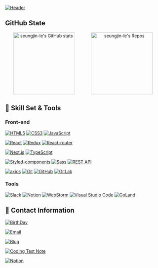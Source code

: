 [![Header](https://capsule-render.vercel.app/api?type=Waving&color=575763&height=250&section=header&text=SeungJin%20Lee&fontSize=60&fontColor=ffffff)](https://github.com/seungjin-le)


## GitHub State

<p align="center">
  <img src="https://github-readme-stats.vercel.app/api?username=seungjin-le&show_icons=true&theme=dark&include_all_commits=true&count_private=true" alt="seungjin-le's GitHub stats" height="200" style="padding-right: 3rem"/>
  <img src="https://github-readme-stats.vercel.app/api/top-langs/?username=seungjin-le&langs_count=10&layout=compact&theme=dark" alt="seungjin-le's Repos" height="200" />
</p>


<!-- State 테마 수정 https://github.com/anuraghazra/github-readme-stats/blob/master/themes/README.md -->

## :wrench: Skill Set & Tools

### Front-end

[![HTML5](https://img.shields.io/badge/HTML5-%23E34F26.svg?style=for-the-badge&logo=html5&logoColor=white)](https://developer.mozilla.org/en-US/docs/Web/Guide/HTML/HTML5) [![CSS3](https://img.shields.io/badge/CSS3-%231572B6.svg?style=for-the-badge&logo=css3&logoColor=white)](https://developer.mozilla.org/en-US/docs/Web/CSS)  [![JavaScript](https://img.shields.io/badge/JavaScript-%23323330.svg?style=for-the-badge&logo=javascript&logoColor=%23F7DF1E)](https://developer.mozilla.org/en-US/docs/Web/JavaScript)  

[![React](https://img.shields.io/badge/React-%2320232a.svg?style=for-the-badge&logo=react&logoColor=%2361DAFB)](https://reactjs.org/)  [![Redux](https://img.shields.io/badge/Redux-%23593d88.svg?style=for-the-badge&logo=redux&logoColor=white)](https://redux.js.org/) [![React-router](https://img.shields.io/badge/React_Router-CA4245?style=for-the-badge&logo=react-router&logoColor=white)](https://reactrouter.com/)

[![Next.js](https://img.shields.io/badge/Next.js-000000?style=for-the-badge&logo=next.js&logoColor=white)](https://nextjs.org/) [![TypeScript](https://img.shields.io/badge/TypeScript-%23007ACC.svg?style=for-the-badge&logo=typescript&logoColor=white)](https://www.typescriptlang.org/)

[![Styled-components](https://img.shields.io/badge/styled--components-DB7093?style=for-the-badge&logo=styled-components&logoColor=white)](https://styled-components.com/)  [![Sass](https://img.shields.io/badge/Sass-%23CC6699.svg?style=for-the-badge&logo=sass&logoColor=white)](https://sass-lang.com/) [![REST API](https://img.shields.io/badge/REST-02569B?style=for-the-badge&logo=rest&logoColor=white)](https://restfulapi.net/) 

[![axios](https://img.shields.io/badge/axios-%230a0a0a.svg?style=for-the-badge&logo=axios&logoColor=white)](https://axios-http.com/) [![Git](https://img.shields.io/badge/Git-%23F05033.svg?style=for-the-badge&logo=git&logoColor=white)](https://git-scm.com/) [![GitHub](https://img.shields.io/badge/GitHub-%23121011.svg?style=for-the-badge&logo=github&logoColor=white)](https://github.com/) [![GitLab](https://img.shields.io/badge/GitLab-%23181717.svg?style=for-the-badge&logo=gitlab&logoColor=white)](https://gitlab.com/)



### Tools

[![Slack](https://img.shields.io/badge/Slack-4A154B?style=for-the-badge&logo=slack&logoColor=white)](https://slack.com/)
[![Notion](https://img.shields.io/badge/Notion-000000?style=for-the-badge&logo=notion&logoColor=white)](https://www.notion.so/)
[![WebStorm](https://img.shields.io/badge/WebStorm-181717?style=for-the-badge&logo=WebStorm&logoColor=white)](https://www.jetbrains.com/webstorm/)
[![Visual Studio Code](https://img.shields.io/badge/Visual%20Studio%20Code-007ACC?style=for-the-badge&logo=visual-studio-code&logoColor=white)](https://code.visualstudio.com/)
[![GoLand](https://img.shields.io/badge/GoLand-34C27B?style=for-the-badge&logo=GoLand&logoColor=white)](https://www.jetbrains.com/go/)


## :man: Contact Information

[![BirthDay](https://img.shields.io/badge/BirthDay-1997.06.18-blue?style=for-the-badge&logoWidth=20&border-radius=12)](#)

[![Email](https://img.shields.io/badge/Email-dltmdwls154%40gmail.com-brightgreen?style=for-the-badge&logoWidth=20&border-radius=12)](mailto:dltmdwls154@gmail.com)

[![Blog](https://img.shields.io/badge/Blog-GitPage-orange?style=for-the-badge&logoWidth=20&border-radius=12)](https://seungjin-le.github.io/)

[![Coding Test Note](https://img.shields.io/badge/Coding_Test_Note-GitHub_Note-red?style=for-the-badge&logoWidth=20&border-radius=12)](https://seungjin-le.github.io/categories/codingtest/)

[![Notion](https://img.shields.io/badge/Notion-Notion_Page-blueviolet?style=for-the-badge&logoWidth=20&border-radius=12)](https://nasal-liver-b6b.notion.site/09696828711d488a99c30476205d0794)


  
  





